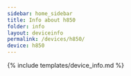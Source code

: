 ```yaml
---
sidebar: home_sidebar
title: Info about h850
folder: info
layout: deviceinfo
permalink: /devices/h850/
device: h850
---
```

{% include templates/device_info.md %}
